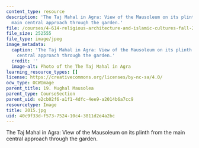 ```yaml
---
content_type: resource
description: 'The Taj Mahal in Agra: View of the Mausoleum on its plinth from the
  main central approach through the garden.'
file: /courses/4-614-religious-architecture-and-islamic-cultures-fall-2002/40c9f33df573752410c43811d2e4a2bc_2015.jpg
file_size: 252555
file_type: image/jpeg
image_metadata:
  caption: 'The Taj Mahal in Agra: View of the Mausoleum on its plinth from the main
    central approach through the garden.'
  credit: ''
  image-alt: Photo of the The Taj Mahal in Agra
learning_resource_types: []
license: https://creativecommons.org/licenses/by-nc-sa/4.0/
ocw_type: OCWImage
parent_title: 19. Mughal Mausolea
parent_type: CourseSection
parent_uid: e2cb02f6-a1f1-4dfc-4ee9-a2014b6a7cc9
resourcetype: Image
title: 2015.jpg
uid: 40c9f33d-f573-7524-10c4-3811d2e4a2bc
---
```

The Taj Mahal in Agra: View of the Mausoleum on its plinth from the main central approach through the garden.